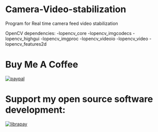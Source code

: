 # Camera-Video-stabilization
Program for Real time camera feed video stabilization

OpenCV dependencies:
-lopencv_core 
-lopencv_imgcodecs 
-lopencv_highgui 
-lopencv_imgproc
-lopencv_videoio 
-lopencv_video 
-lopencv_features2d

# Buy Me A Coffee

[![paypal](https://www.paypalobjects.com/en_US/i/btn/btn_donateCC_LG.gif)](https://www.paypal.com/paypalme/jairajjangle001)

# Support my open source software development:

[![librapay](https://liberapay.com/assets/widgets/donate.svg)](https://liberapay.com/FutureJJ/donate)

